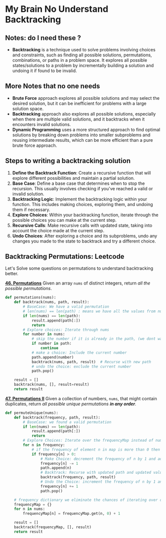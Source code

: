 # My Brain No Understand Backtracking

## Notes: do I need these ?

- **Backtracking** is a technique used to solve problems involving choices and constraints, such as finding all possible solutions, permutations, combinations, or paths in a problem space. It explores all possible states/solutions to a problem by incrementally building a solution and undoing it if found to be invalid.

## More Notes that no one needs

- **Brute Force** approach explores all possible solutions and may select the desired solution, but it can be inefficient for problems with a large solution space.
- **Backtracking** approach also explores all possible solutions, especially when there are multiple valid solutions, and it backtracks when it encounters invalid solutions.
- **Dynamic Programming** uses a more structured approach to find optimal solutions by breaking down problems into smaller subproblems and reusing intermediate results, which can be more efficient than a pure brute force approach.

## Steps to writing a backtracking solution

1. **Define the Backtrack Function**: Create a recursive function that will explore different possibilities and maintain a partial solution.
2. **Base Case**: Define a base case that determines when to stop the recursion. This usually involves checking if you've reached a valid or invalid solution.
3. **Backtracking Logic**: Implement the backtracking logic within your function. This includes making choices, exploring them, and undoing them if necessary.
4. **Explore Choices**: Within your backtracking function, iterate through the possible choices you can make at the current step.
5. **Recursive Calls**: Make recursive calls with updated state, taking into account the choice made at the current step.
6. **Undo Choices**: After exploring a choice and its subproblems, undo any changes you made to the state to backtrack and try a different choice.

## Backtracking Permutations: Leetcode

Let's Solve some questions on permutations to understand backtracking better.

**[46. Permutations](https://leetcode.com/problems/permutations/)**
Given an array `nums` of distinct integers, return _all the possible permutations_.

```python
def permutations(nums):
    def backtrack(nums, path, result):
        # BaseCase: We have a valid permutation
        # len(nums) == len(path) : means we have all the values from nums in path which forms a permutation
        if len(nums) == len(path):
            result.append(path[:])
            return
        # Explore choices: Iterate through nums
        for number in nums:
            # skip the number if it is already in the path, (we dont want duplicates)
            if number in path:
                continue
            # make a choice: Include the current number
            path.append(number)
            backtrack(nums, path, result)  # Recurse with new path
            # undo the choice: exclude the current number
            path.pop()

    result = []
    backtrack(nums, [], result=result)
    return result
```

**[47. Permutations II](https://leetcode.com/problems/permutations-ii/)**
Given a collection of numbers, `nums`, that might contain duplicates, return _all possible unique permutations **in any order**._

```python
def permuteUnique(nums):
    def backtrack(frequency, path, result):
        # BaseCase: we found a valid permutation
        if len(nums) == len(path):
            result.append(path[:])
            return
        # Explore Choices: Iterate over the frequencyMap instead of nums
        for n in frequency:
            # if the frequency of element n in map is more than 0 then it can be used as an element in the permutation.
            if frequency[n] > 0:
                # Make Choice: decrement the frequency of n by 1 and add it to path
                frequency[n] -= 1
                path.append(n)
                # Backtrack: Recurse with updated path and updated values in frequency Mapping
                backtrack(frequency, path, result)
                # Undo the Choice: increment the frequency of n by 1 and pop it to path, undoind what we did before
                frequency[n] += 1
                path.pop()

    # frequency dictionary we eliminate the chances of iterating over duplicates
    frequencyMap = {}
    for n in nums:
        frequencyMap[n] = frequencyMap.get(n, 0) + 1

    result = []
    backtrack(frequencyMap, [], result)
    return result

```

